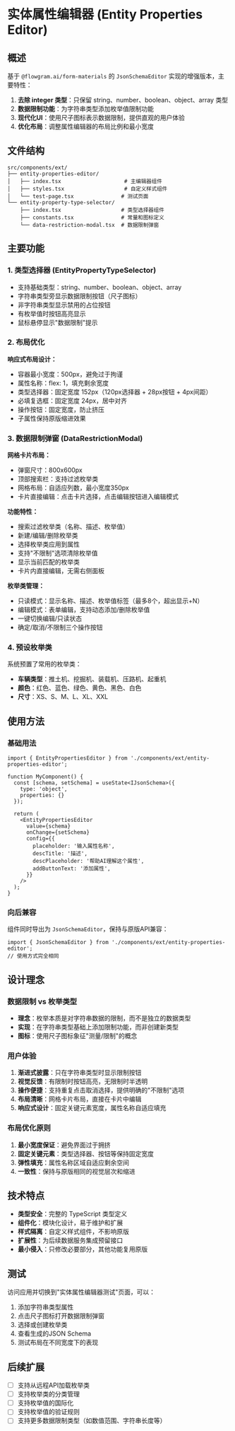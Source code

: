 # 实体属性编辑器 (Entity Properties Editor)

## 概述

基于 `@flowgram.ai/form-materials` 的 `JsonSchemaEditor` 实现的增强版本，主要特性：

1. **去除 integer 类型**：只保留 string、number、boolean、object、array 类型
2. **数据限制功能**：为字符串类型添加枚举值限制功能
3. **现代化UI**：使用尺子图标表示数据限制，提供直观的用户体验
4. **优化布局**：调整属性编辑器的布局比例和最小宽度

## 文件结构

```
src/components/ext/
├── entity-properties-editor/
│   ├── index.tsx                    # 主编辑器组件
│   ├── styles.tsx                   # 自定义样式组件
│   └── test-page.tsx               # 测试页面
└── entity-property-type-selector/
    ├── index.tsx                   # 类型选择器组件
    ├── constants.tsx               # 常量和图标定义
    └── data-restriction-modal.tsx  # 数据限制弹窗
```

## 主要功能

### 1. 类型选择器 (EntityPropertyTypeSelector)

- 支持基础类型：string、number、boolean、object、array
- 字符串类型旁显示数据限制按钮（尺子图标）
- 非字符串类型显示禁用的占位按钮
- 有枚举值时按钮高亮显示
- 鼠标悬停显示"数据限制"提示

### 2. 布局优化

**响应式布局设计：**
- 容器最小宽度：500px，避免过于拘谨
- 属性名称：flex: 1，填充剩余宽度
- 类型选择器：固定宽度 152px（120px选择器 + 28px按钮 + 4px间距）
- 必填复选框：固定宽度 24px，居中对齐
- 操作按钮：固定宽度，防止挤压
- 子属性保持原版缩进效果

### 3. 数据限制弹窗 (DataRestrictionModal)

**网格卡片布局：**
- 弹窗尺寸：800x600px
- 顶部搜索栏：支持过滤枚举类
- 网格布局：自适应列数，最小宽度350px
- 卡片直接编辑：点击卡片选择，点击编辑按钮进入编辑模式

**功能特性：**
- 搜索过滤枚举类（名称、描述、枚举值）
- 新建/编辑/删除枚举类
- 选择枚举类应用到属性
- 支持"不限制"选项清除枚举值
- 显示当前匹配的枚举类
- 卡片内直接编辑，无需右侧面板

**枚举类管理：**
- 只读模式：显示名称、描述、枚举值标签（最多8个，超出显示+N）
- 编辑模式：表单编辑，支持动态添加/删除枚举值
- 一键切换编辑/只读状态
- 确定/取消/不限制三个操作按钮

### 4. 预设枚举类

系统预置了常用的枚举类：
- **车辆类型**：推土机、挖掘机、装载机、压路机、起重机
- **颜色**：红色、蓝色、绿色、黄色、黑色、白色
- **尺寸**：XS、S、M、L、XL、XXL

## 使用方法

### 基础用法

```tsx
import { EntityPropertiesEditor } from './components/ext/entity-properties-editor';

function MyComponent() {
  const [schema, setSchema] = useState<IJsonSchema>({
    type: 'object',
    properties: {}
  });

  return (
    <EntityPropertiesEditor
      value={schema}
      onChange={setSchema}
      config={{
        placeholder: '输入属性名称',
        descTitle: '描述',
        descPlaceholder: '帮助AI理解这个属性',
        addButtonText: '添加属性',
      }}
    />
  );
}
```

### 向后兼容

组件同时导出为 `JsonSchemaEditor`，保持与原版API兼容：

```tsx
import { JsonSchemaEditor } from './components/ext/entity-properties-editor';
// 使用方式完全相同
```

## 设计理念

### 数据限制 vs 枚举类型

- **理念**：枚举本质是对字符串数据的限制，而不是独立的数据类型
- **实现**：在字符串类型基础上添加限制功能，而非创建新类型
- **图标**：使用尺子图标象征"测量/限制"的概念

### 用户体验

1. **渐进式披露**：只在字符串类型时显示限制按钮
2. **视觉反馈**：有限制时按钮高亮，无限制时半透明
3. **操作便捷**：支持重复点击取消选择，提供明确的"不限制"选项
4. **布局清晰**：网格卡片布局，直接在卡片中编辑
5. **响应式设计**：固定关键元素宽度，属性名称自适应填充

### 布局优化原则

1. **最小宽度保证**：避免界面过于拥挤
2. **固定关键元素**：类型选择器、按钮等保持固定宽度
3. **弹性填充**：属性名称区域自适应剩余空间
4. **一致性**：保持与原版相同的视觉层次和缩进

## 技术特点

- **类型安全**：完整的 TypeScript 类型定义
- **组件化**：模块化设计，易于维护和扩展
- **样式隔离**：自定义样式组件，不影响原版
- **扩展性**：为后续数据服务集成预留接口
- **最小侵入**：只修改必要部分，其他功能复用原版

## 测试

访问应用并切换到"实体属性编辑器测试"页面，可以：

1. 添加字符串类型属性
2. 点击尺子图标打开数据限制弹窗
3. 选择或创建枚举类
4. 查看生成的JSON Schema
5. 测试布局在不同宽度下的表现

## 后续扩展

- [ ] 支持从远程API加载枚举类
- [ ] 支持枚举类的分类管理
- [ ] 支持枚举值的国际化
- [ ] 支持枚举值的验证规则
- [ ] 支持更多数据限制类型（如数值范围、字符串长度等）
